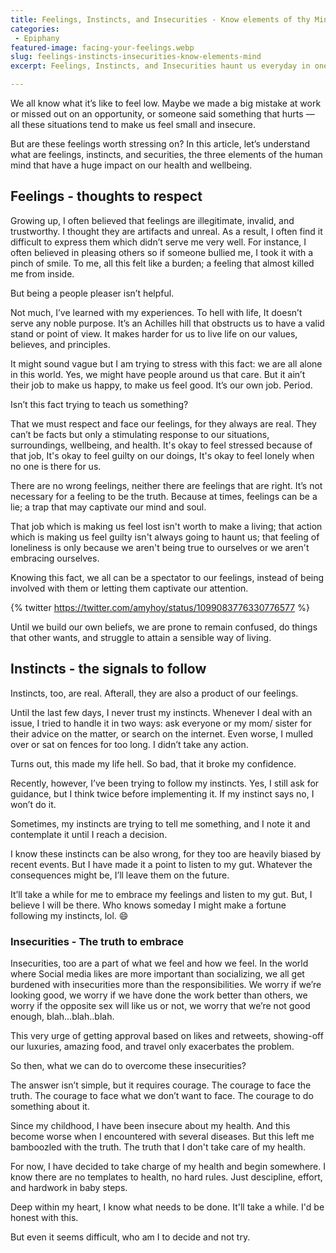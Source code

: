 ```yaml
---
title: Feelings, Instincts, and Insecurities - Know elements of thy Mind
categories:
 - Epiphany
featured-image: facing-your-feelings.webp
slug: feelings-instincts-insecurities-know-elements-mind
excerpt: Feelings, Instincts, and Insecurities haunt us everyday in one form or another. But are they really something to be aware about? Let's know about them in this article. 

---
```


We all know what it’s like to feel low. Maybe we made a big mistake at work or missed out on an opportunity, or someone said something that hurts — all these situations tend to make us feel small and insecure. 

But are these feelings worth stressing on? In this article, let’s understand what are feelings, instincts, and securities, the three elements of the human mind that have a huge impact on our health and wellbeing. 

## Feelings - thoughts to respect
Growing up, I often believed that feelings are illegitimate, invalid, and trustworthy. I thought they are artifacts and unreal. As a result, I often find it difficult to express them which didn’t serve me very well. For instance, I often believed in pleasing others so if someone bullied me, I took it with a pinch of smile. To me, all this felt like a burden; a feeling that almost killed me from inside.

But being a people pleaser isn’t helpful.

Not much, I’ve learned with my experiences. To hell with life, It doesn’t serve any noble purpose. It’s an Achilles hill that obstructs us to have a valid stand or point of view. It makes harder for us to live life on our values, believes, and principles.

It might sound vague but I am trying to stress with this fact:  we are all alone in this world. Yes, we might have people around us that care. But it ain’t their job to make us happy, to make us feel good. It’s our own job. Period.

Isn’t this fact trying to teach us something?

That we must respect and face our feelings, for they always are real.  They can’t be facts but only a stimulating response to our situations, surroundings, wellbeing, and health. It's okay to feel stressed because of that job, It's okay to feel guilty on our doings, It's okay to feel lonely when no one is there for us.

There are no wrong feelings, neither there are feelings that are right. It’s not necessary for a feeling to be the truth. Because at times, feelings can be a lie; a trap that may captivate our mind and soul.

That job which is making us feel lost isn't worth to make a living; that action which is making us feel guilty isn't always going to haunt us; that feeling of loneliness is only because we aren't being true to ourselves or we aren't embracing ourselves.

Knowing this fact, we all can be a spectator to our feelings, instead of being involved with them or letting them captivate our attention.

{% twitter https://twitter.com/amyhoy/status/1099083776330776577 %}

Until we build our own beliefs, we are prone to remain confused, do things that other wants, and struggle to attain a sensible way of living.


## Instincts - the signals to follow

Instincts, too, are real. Afterall, they are also a product of our feelings.

Until the last few days, I never trust my instincts. Whenever I deal with an issue, I tried to handle it in two ways: ask everyone or my mom/ sister for their advice on the matter, or search on the internet. Even worse, I mulled over or sat on fences for too long. I didn’t take any action.

Turns out, this made my life hell. So bad, that it broke my confidence.

Recently, however, I’ve been trying to follow my instincts. Yes, I still ask for guidance, but I think twice before implementing it. If my instinct says no, I won’t do it.

Sometimes, my instincts are trying to tell me something, and I note it and contemplate it until I reach a decision.

I know these instincts can be also wrong, for they too are heavily biased by recent events. But I have made it a point to listen to my gut. Whatever the consequences might be, I’ll leave them on the future.

It’ll take a while for me to embrace my feelings and listen to my gut. But, I believe I will be there. Who knows someday I might make a fortune following my instincts, lol. 😄

### Insecurities - The truth to embrace

Insecurities, too are a part of what we feel and how we feel. In the world where Social media likes are more important than socializing, we all get burdened with insecurities more than the responsibilities. We worry if we’re looking good, we worry if we have done the work better than others, we worry if the opposite sex will like us or not, we worry that we’re not good enough, blah...blah..blah.

This very urge of getting approval based on likes and retweets, showing-off our luxuries, amazing food, and travel only exacerbates the problem. 

So then, what we can do to overcome these insecurities?

The answer isn’t simple, but it requires courage. The courage to face the truth.  The courage to face what we don’t want to face. The courage to do something about it.

Since my childhood, I have been insecure about my health. And this become worse when I encountered with several diseases. But this left me bamboozled with the truth. The truth that I don't take care of my health. 

For now, I have decided to take charge of my health and begin somewhere. I know there are no templates to health, no hard rules. Just descipline, effort, and hardwork in baby steps. 

Deep within my heart, I know what needs to be done. It'll take a while. I'd be honest with this. 

But even it seems difficult, who am I to decide and not try. 





























